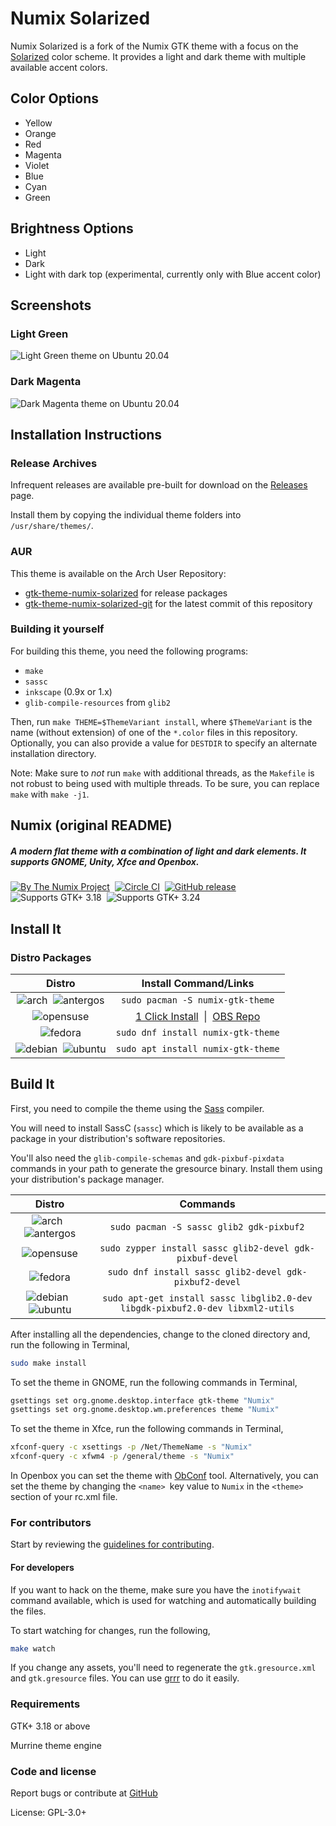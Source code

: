 # Numix Solarized

Numix Solarized is a fork of the Numix GTK theme with a focus on the
[Solarized](https://ethanschoonover.com/solarized/) color scheme. It provides
a light and dark theme with multiple available accent colors.

## Color Options

- Yellow
- Orange
- Red
- Magenta
- Violet
- Blue
- Cyan
- Green

## Brightness Options

- Light
- Dark
- Light with dark top (experimental, currently only with Blue accent color)

## Screenshots

### Light Green

![Light Green theme on Ubuntu 20.04](https://i.imgur.com/485aOGM.png)

### Dark Magenta

![Dark Magenta theme on Ubuntu 20.04](https://i.imgur.com/7UaqsWp.png)

## Installation Instructions

### Release Archives

Infrequent releases are available pre-built for download on the
[Releases](https://github.com/Ferdi265/numix-solarized-gtk-theme/releases) page.

Install them by copying the individual theme folders into `/usr/share/themes/`.

### AUR

This theme is available on the Arch User Repository:

- [gtk-theme-numix-solarized](https://aur.archlinux.org/packages/gtk-theme-numix-solarized/)
  for release packages
- [gtk-theme-numix-solarized-git](https://aur.archlinux.org/packages/gtk-theme-numix-solarized-git/)
  for the latest commit of this repository

### Building it yourself

For building this theme, you need the following programs:

- `make`
- `sassc`
- `inkscape` (0.9x or 1.x)
- `glib-compile-resources` from `glib2`

Then, run `make THEME=$ThemeVariant install`, where `$ThemeVariant` is the name
(without extension) of one of the `*.color` files in this repository.
Optionally, you can also provide a value for `DESTDIR` to specify an alternate
installation directory.

Note: Make sure to _not_ run `make` with additional threads, as the `Makefile`
is not robust to being used with multiple threads. To be sure, you can replace
`make` with `make -j1`.

## Numix (original README)
##### A modern flat theme with a combination of light and dark elements. It supports GNOME, Unity, Xfce and Openbox.
[![By The Numix Project](https://img.shields.io/badge/By-The%20Numix%20Project-f0544c.svg?style=flat-square)](https://numixproject.org/) &nbsp;[![Circle CI](https://img.shields.io/circleci/project/numixproject/numix-gtk-theme/master.svg?circle-token=b14acf911433d315298235b0c2fbf7b2670a92a8&maxAge=3600&style=flat-square)](https://circleci.com/gh/numixproject/numix-gtk-theme/tree/master) &nbsp;[![GitHub release](https://img.shields.io/github/release/numixproject/numix-gtk-theme.svg?maxAge=3600&style=flat-square)](https://github.com/numixproject/numix-gtk-theme/releases/latest) &nbsp;![Supports GTK+ 3.18](https://img.shields.io/badge/GTK%2B-3.18-4a90d9.svg?style=flat-square) &nbsp;![Supports GTK+ 3.24](https://img.shields.io/badge/GTK%2B-3.24-4a90d9.svg?style=flat-square)

## Install It

### Distro Packages
|Distro|Install Command/Links|
|:----:|:----:|
|![arch][arch] &nbsp;![antergos][antergos]|`sudo pacman -S numix-gtk-theme`|
|![opensuse][opensuse]|[1 Click Install](http://software.opensuse.org/ymp/openSUSE:Factory/standard/numix-gtk-theme.ymp) &nbsp;\|&nbsp; [OBS Repo](http://software.opensuse.org/download.html?project=openSUSE%3AFactory&package=numix-gtk-theme)|
|![fedora][fedora]|`sudo dnf install numix-gtk-theme`|
|![debian][debian] &nbsp;![ubuntu][ubuntu]|`sudo apt install numix-gtk-theme`|

## Build It

First, you need to compile the theme using the [Sass](http://sass-lang.com/) compiler.

You will need to install SassC (`sassc`) which is likely to be available as a package in your distribution's software repositories.

You'll also need the ```glib-compile-schemas``` and  ```gdk-pixbuf-pixdata``` commands in your path to generate the gresource binary. Install them using your distribution's package manager.

|Distro|Commands|
|:----:|:----:|
|![arch][arch] &nbsp;![antergos][antergos]|`sudo pacman -S sassc glib2 gdk-pixbuf2`|
|![opensuse][opensuse]|`sudo zypper install sassc glib2-devel gdk-pixbuf-devel`|
|![fedora][fedora]|`sudo dnf install sassc glib2-devel gdk-pixbuf2-devel`|
|![debian][debian] &nbsp;![ubuntu][ubuntu]|`sudo apt-get install sassc libglib2.0-dev libgdk-pixbuf2.0-dev libxml2-utils`|

After installing all the dependencies, change to the cloned directory and, run the following in Terminal,

```sh
sudo make install
```

To set the theme in GNOME, run the following commands in Terminal,

```sh
gsettings set org.gnome.desktop.interface gtk-theme "Numix"
gsettings set org.gnome.desktop.wm.preferences theme "Numix"
```

To set the theme in Xfce, run the following commands in Terminal,

```sh
xfconf-query -c xsettings -p /Net/ThemeName -s "Numix"
xfconf-query -c xfwm4 -p /general/theme -s "Numix"
```

In Openbox you can set the theme with [ObConf](http://openbox.org/wiki/ObConf:About) tool. Alternatively, you can set the theme by changing the `<name> `key value to `Numix` in the `<theme>` section of your rc.xml file.

### For contributors
Start by reviewing the [guidelines for contributing](https://github.com/numixproject/numix-gtk-theme/blob/master/.github/CONTRIBUTING.md).

#### For developers
If you want to hack on the theme, make sure you have the `inotifywait` command available, which is used for watching and automatically building the files.

To start watching for changes, run the following,

```sh
make watch
```

If you change any assets, you'll need to regenerate the `gtk.gresource.xml` and `gtk.gresource` files. You can use [grrr](https://github.com/satya164/grrr) to do it easily.

### Requirements

GTK+ 3.18 or above

Murrine theme engine

### Code and license

Report bugs or contribute at [GitHub](https://github.com/numixproject/numix-gtk-theme)

License: GPL-3.0+


[antergos]: https://antergos.com/distro-logos/logo-square26x26.png "antergos"
[arch]: https://antergos.com/distro-logos/archlogo26x26.png "arch"
[fedora]: https://antergos.com/distro-logos/fedora-logo.png "fedora"
[openSUSE]: https://antergos.com/distro-logos/Geeko-button-bling7.png "openSUSE"
[ubuntu]: https://antergos.com/distro-logos/ubuntu_orange_hex.png "ubuntu"
[debian]: https://antergos.com/distro-logos/openlogo-nd-25.png "debian"

